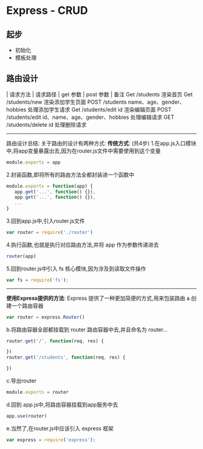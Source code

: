 # Express - CRUD

## 起步

- 初始化
- 模板处理

## 路由设计

| 请求方法 |    请求路径         | get 参数 |       post 参数         |             备注
   Get        /students                                                          渲染首页
   Get        /students/new                                                      渲染添加学生页面
   POST       /students                      name、age、gender、hobbies          处理添加学生请求
   Get        /students/edit        id                                           渲染编辑页面
   POST       /students/edit                 id、name、age、gender、hobbies      处理编辑请求
   GET        /students/delete      id                                           处理删除请求



--------------------------------------------------
路由设计总结:
关于路由的设计有两种方式:
**传统方式**: (共4步)
1.在app.js入口模块中,将app变量暴露出去,因为在router.js文件中需要使用到这个变量
```js
module.exports = app
```
2.封装函数,即将所有的路由方法全都封装进一个函数中
```js
module.exports = function(app) {
   app.get('...', function() {}),
   app.get('...', function() {}),
   ...
}
```
3.回到app.js中,引入router.js文件
```js
var router = require('./router')
```
4.执行函数,也就是执行对应路由方法,并将 app 作为参数传递进去
```js
router(app)
```
5.回到router.js中引入 fs 核心模块,因为涉及到读取文件操作
```js
var fs = require('fs');
```

---------------------------------------------
**使用Express提供的方法**:
Express 提供了一种更加简便的方式,用来包装路由
a.创建一个路由容器
```js
var router = express.Router()
```
b.将路由容器全部都挂载到 router 路由容器中去,并且命名为 router...
```js
router.get('/', function(req, res) {

})
router.get('/students', function(req, res) {

})
```
c.导出router
```js
module.exports = router
```
d.回到 app.js中,将路由容器挂载到app服务中去
```js
app.use(router)
```
e.当然了,在router.js中应该引入 express 框架
```js
var express = require('express');
```